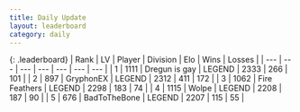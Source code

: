 ```yaml
---
title: Daily Update
layout: leaderboard
category: daily
---
```


{: .leaderboard}
| Rank | LV | Player | Division | Elo | Wins | Losses |
| --- | --- | --- | --- | --- | --- | --- |
| <span data-change="0">1</span> | 1111 | <span title="ID: 203132">Dregun is gay</span> | LEGEND | <span data-change="0">2333</span> | <span data-change="0">266</span> | <span data-change="0">101</span> |
| <span data-change="1">2</span> | 897 | <span title="ID: 315148">GryphonEX</span> | LEGEND | <span data-change="9">2312</span> | <span data-change="2">411</span> | <span data-change="0">172</span> |
| <span data-change="-1">3</span> | 1062 | <span title="ID: 357425">Fire Feathers</span> | LEGEND | <span data-change="-34">2298</span> | <span data-change="16">183</span> | <span data-change="5">74</span> |
| <span data-change="1">4</span> | 1115 | <span title="ID: 204953">Wolpe</span> | LEGEND | <span data-change="5">2208</span> | <span data-change="1">187</span> | <span data-change="0">90</span> |
| <span data-change="-1">5</span> | 676 | <span title="ID: 391169">BadToTheBone</span> | LEGEND | <span data-change="-21">2207</span> | <span data-change="1">115</span> | <span data-change="2">55</span> |